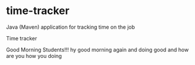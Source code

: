 # time-tracker
Java (Maven) application for tracking time on the job

Time tracker

Good Morning Students!!!
hy good morning again and doing good and how are you how you doing 
